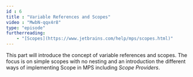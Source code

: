 ```yaml
---
id : 6
title : "Variable References and Scopes"
video : "MwbN-qqx4r8"
type: "episode"
furtherreading:
    - "[Scopes](https://www.jetbrains.com/help/mps/scopes.html)"
---
```


This part will introduce the concept of variable references and scopes. The focus is on simple scopes with no nesting 
and an introduction the different ways of implementing Scope in MPS including _Scope Providers_. 